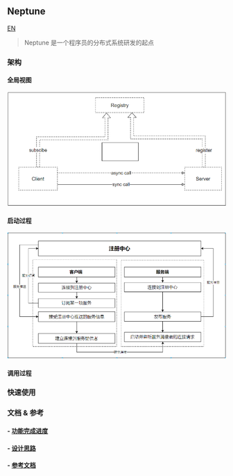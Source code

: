 ## Neptune
[EN](README-EN.md)

> Neptune 是一个程序员的分布式系统研发的起点


### 架构

#### 全局视图
![architecture](/docs/img/architecture.png)

#### 启动过程
![startup](/docs/img/startup.png)

#### 调用过程



### 快速使用

### 文档 & 参考
#### - [功能完成进度](/docs/project-schedule.md)
#### - [设计思路]()
#### - [参考文档](/docs/design-reference.md)